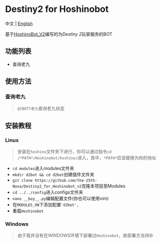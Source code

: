 # Destiny2 for Hoshinobot
中文 | [English](README_en.md)

基于[HoshinoBot_V2](https://github.com/Ice-Cirno/HoshinoBot)编写的为*Destiny 2*玩家服务的BOT

## 功能列表
- 查询老九


## 使用方法
### 查询老九
>`@[BOT]老九`查询老九状态

## 安装教程
### Linux
>安装在`hoshino`文件夹下进行，你可以通过指令`cd /*PATH*/Hoshinobot/hoshino/`进入，其中，`*PATH*`应该替换为你的地址
- `cd modules`进入modules文件夹
- `mkdir d2bot && cd d2bot`创建插件文件夹
- `git clone https://github.com/the-25th-Nova/Destiny2_for_Hoshinobot_v2`克隆本项目至Modules
- `cd ../../config`进入configs文件夹
- `nano __boy__.py`编辑配置文件(你也可以使用vim)
- 在`MODULES_ON`下添加配置`'d2bot',`
- 重载`Hoshinobot`

### Windows
>由于我并没有在WINDOWS环境下部署过`Hoshinobot`，故部署方法待补

